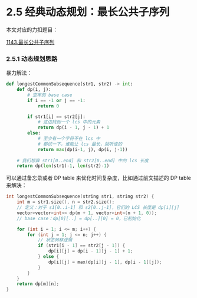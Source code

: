 # 2.5 经典动态规划：最长公共子序列

本文对应的力扣题目：

[1143.最长公共子序列](https://leetcode-cn.com/problems/longest-common-subsequence)

### 2.5.1 动态规划思路

暴力解法：

```python
def longestCommonSubsequence(str1, str2) -> int:
    def dp(i, j):
        # 空串的 base case
        if i == -1 or j == -1:
            return 0

        if str1[i] == str2[j]:
            # 这边找到一个 lcs 中的元素
            return dp(i - 1, j - 1) + 1
        else:
            # 至少有一个字符不在 lcs 中
            # 都试一下，谁能让 lcs 最长，就听谁的
            return max(dp(i-1, j), dp(i, j-1))
        
    # 我们想算 str1[0..end] 和 str2[0..end] 中的 lcs 长度
    return dp(len(str1)-1, len(str2)-1)
```

可以通过备忘录或者 DP table 来优化时间复杂度，比如通过前文描述的 DP table 来解决：

```cpp
int longestCommonSubsequence(string str1, string str2) {
    int m = str1.size(), n = str2.size();
    // 定义：对于 s1[0..i-1] 和 s2[0..j-1]，它们的 LCS 长度是 dp[i][j]
    vector<vector<int>> dp(m + 1, vector<int>(n + 1, 0));
    // base case：dp[0][..] = dp[..][0] = 0，已初始化

    for (int i = 1; i <= m; i++) {
        for (int j = 1; j <= n; j++) {
            // 状态转移逻辑
            if (str1[i - 1] == str2[j - 1]) {
                dp[i][j] = dp[i - 1][j - 1] + 1;
            } else {
                dp[i][j] = max(dp[i][j - 1], dp[i - 1][j]);
            }
        }
    }
    return dp[m][n];
}
```
